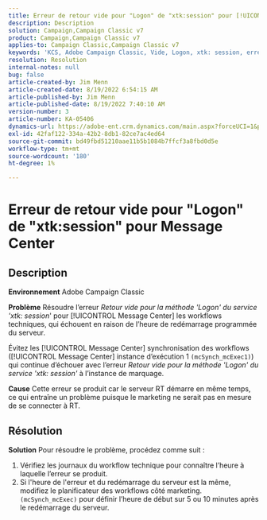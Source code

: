 ```yaml
---
title: Erreur de retour vide pour "Logon" de "xtk:session" pour [!UICONTROL Message Center]
description: Description
solution: Campaign,Campaign Classic v7
product: Campaign,Campaign Classic v7
applies-to: Campaign Classic,Campaign Classic v7
keywords: 'KCS, Adobe Campaign Classic, Vide, Logon, xtk: session, erreur, Message Center, Workflow technique'
resolution: Resolution
internal-notes: null
bug: false
article-created-by: Jim Menn
article-created-date: 8/19/2022 6:54:15 AM
article-published-by: Jim Menn
article-published-date: 8/19/2022 7:40:10 AM
version-number: 3
article-number: KA-05406
dynamics-url: https://adobe-ent.crm.dynamics.com/main.aspx?forceUCI=1&pagetype=entityrecord&etn=knowledgearticle&id=bccbb0bb-8b1f-ed11-b83e-0022480866ad
exl-id: 42faf122-334a-42b2-8db1-82ce7ac4ed64
source-git-commit: bd49fbd51210aae11b5b1084b7ffcf3a8fbd0d5e
workflow-type: tm+mt
source-wordcount: '180'
ht-degree: 1%

---
```


# Erreur de retour vide pour &quot;Logon&quot; de &quot;xtk:session&quot; pour Message Center

## Description


<b>Environnement</b>
Adobe Campaign Classic

<b>Problème</b>
Résoudre l’erreur *Retour vide pour la méthode &#39;Logon&#39; du service &#39;xtk: session*&#39; pour [!UICONTROL Message Center] les workflows techniques, qui échouent en raison de l’heure de redémarrage programmée du serveur.

Évitez les [!UICONTROL Message Center] synchronisation des workflows ([!UICONTROL Message Center] instance d’exécution 1 `(mcSynch_mcExec1)`) qui continue d’échouer avec l’erreur *Retour vide pour la méthode &#39;Logon&#39; du service &#39;xtk: session&#39;* à l’instance de marquage.

<b>Cause</b>
Cette erreur se produit car le serveur RT démarre en même temps, ce qui entraîne un problème puisque le marketing ne serait pas en mesure de se connecter à RT.


## Résolution


<b>Solution</b>
Pour résoudre le problème, procédez comme suit :

1. Vérifiez les journaux du workflow technique pour connaître l’heure à laquelle l’erreur se produit.
2. Si l&#39;heure de l&#39;erreur et du redémarrage du serveur est la même, modifiez le planificateur des workflows côté marketing. `(mcSynch_mcExec)` pour définir l’heure de début sur 5 ou 10 minutes après le redémarrage du serveur.
